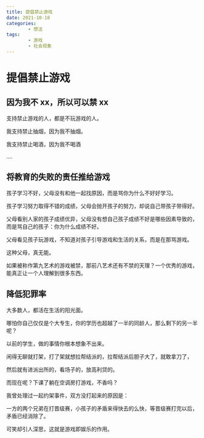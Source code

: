 ```yaml
---
title: 提倡禁止游戏
date: 2021-10-18
categories:
        - 想法
tags:
        - 游戏
        - 社会现象
---
```


# 提倡禁止游戏

## 因为我不 xx，所以可以禁 xx

支持禁止游戏的人，都是不玩游戏的人。

我支持禁止抽烟，因为我不抽烟。

我支持禁止喝酒，因为我不喝酒

....

## 将教育的失败的责任推给游戏

孩子学习不好，父母没有和他一起找原因，而是骂你为什么不好好学习。

孩子学习努力取得不错的成绩，父母会抛开孩子的努力，却说自己带孩子带得好。

父母看别人家的孩子成绩优异，父母没有想自己孩子成绩不好是哪些因素导致的，而是骂自己的孩子：你为什么成绩不好。

父母看见孩子玩游戏，不知道对孩子引导游戏和生活的关系，而是在那骂游戏。

这种父母，真无能。

如果被称作第九艺术的游戏被禁，那前八艺术还有不禁的天理？一个优秀的游戏，能真正让一个人理解到很多东西。

## 降低犯罪率

大多数人，都活在生活的阳光面。

哪怕你自己仅仅是个大专生，你的学历也超越了一半的同龄人，那么剩下的另一半呢？

以前的学生，做的事情你根本想象不出来。

闲得无聊就打架，打了架就想拉帮结派的，拉帮结派后胆子大了，就敢拿刀了，

然后就有进派出所的，看场子的，放高利贷的。

而现在呢？下课了躺在空调房打游戏，不香吗？

我曾处理过一起约架事件，双方没打起来的原因是：

一方的两个兄弟在打晋级赛，小孩子的矛盾来得快去的么快，等晋级赛打完以后，矛盾已经消除了。

可笑却引人深思，这就是游戏即娱乐的作用。
